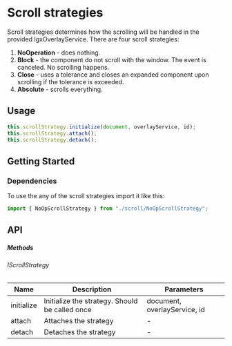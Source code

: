 # Scroll strategies

Scroll strategies determines how the scrolling will be handled in the provided IgxOverlayService. There are four scroll strategies:
1) **NoOperation** - does nothing. 
2) **Block** - the component do not scroll with the window. The event is canceled. No scrolling happens.
3) **Close** - uses a tolerance and closes an expanded component upon scrolling if the tolerance is exceeded.
4) **Absolute** - scrolls everything.

## Usage

```typescript
this.scrollStrategy.initialize(document, overlayService, id);
this.scrollStrategy.attach();
this.scrollStrategy.detach();
```

## Getting Started

### Dependencies

To use the any of the scroll strategies import it like this:

```typescript
import { NoOpScrollStrategy } from "./scroll/NoOpScrollStrategy";
```

## API

##### Methods

###### IScrollStrategy

| Name            | Description                                                                     | Parameters |
|-----------------|---------------------------------------------------------------------------------|------------|
|initialize       | Initialize the strategy. Should be called once                                  |document, overlayService, id|
|attach           | Attaches the strategy                                                           |-           |
|detach           | Detaches the strategy                                                           |-           |
